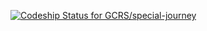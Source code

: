 [ ![Codeship Status for GCRS/special-journey](https://codeship.com/projects/31856500-a977-0133-2a7c-2289211c8d4e/status?branch=master)](https://codeship.com/projects/130891)
